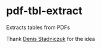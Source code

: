 pdf-tbl-extract
===============

Extracts tables from PDFs

Thank [Denis Stadniczuk](https://github.com/DenisStad) for the idea
